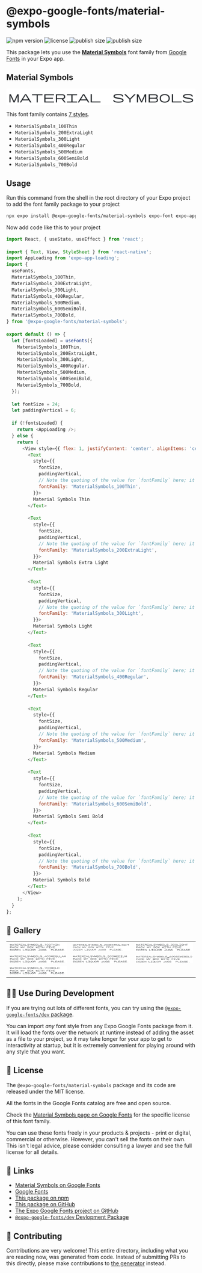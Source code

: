 # @expo-google-fonts/material-symbols

![npm version](https://flat.badgen.net/npm/v/@expo-google-fonts/material-symbols)
![license](https://flat.badgen.net/github/license/expo/google-fonts)
![publish size](https://flat.badgen.net/packagephobia/install/@expo-google-fonts/material-symbols)
![publish size](https://flat.badgen.net/packagephobia/publish/@expo-google-fonts/material-symbols)

This package lets you use the [**Material Symbols**](https://fonts.google.com/specimen/Material+Symbols) font family from [Google Fonts](https://fonts.google.com/) in your Expo app.

## Material Symbols

![Material Symbols](./font-family.png)

This font family contains [7 styles](#-gallery).

- `MaterialSymbols_100Thin`
- `MaterialSymbols_200ExtraLight`
- `MaterialSymbols_300Light`
- `MaterialSymbols_400Regular`
- `MaterialSymbols_500Medium`
- `MaterialSymbols_600SemiBold`
- `MaterialSymbols_700Bold`

## Usage

Run this command from the shell in the root directory of your Expo project to add the font family package to your project
```sh
npx expo install @expo-google-fonts/material-symbols expo-font expo-app-loading
```

Now add code like this to your project
```js
import React, { useState, useEffect } from 'react';

import { Text, View, StyleSheet } from 'react-native';
import AppLoading from 'expo-app-loading';
import {
  useFonts,
  MaterialSymbols_100Thin,
  MaterialSymbols_200ExtraLight,
  MaterialSymbols_300Light,
  MaterialSymbols_400Regular,
  MaterialSymbols_500Medium,
  MaterialSymbols_600SemiBold,
  MaterialSymbols_700Bold,
} from '@expo-google-fonts/material-symbols';

export default () => {
  let [fontsLoaded] = useFonts({
    MaterialSymbols_100Thin,
    MaterialSymbols_200ExtraLight,
    MaterialSymbols_300Light,
    MaterialSymbols_400Regular,
    MaterialSymbols_500Medium,
    MaterialSymbols_600SemiBold,
    MaterialSymbols_700Bold,
  });

  let fontSize = 24;
  let paddingVertical = 6;

  if (!fontsLoaded) {
    return <AppLoading />;
  } else {
    return (
      <View style={{ flex: 1, justifyContent: 'center', alignItems: 'center' }}>
        <Text
          style={{
            fontSize,
            paddingVertical,
            // Note the quoting of the value for `fontFamily` here; it expects a string!
            fontFamily: 'MaterialSymbols_100Thin',
          }}>
          Material Symbols Thin
        </Text>

        <Text
          style={{
            fontSize,
            paddingVertical,
            // Note the quoting of the value for `fontFamily` here; it expects a string!
            fontFamily: 'MaterialSymbols_200ExtraLight',
          }}>
          Material Symbols Extra Light
        </Text>

        <Text
          style={{
            fontSize,
            paddingVertical,
            // Note the quoting of the value for `fontFamily` here; it expects a string!
            fontFamily: 'MaterialSymbols_300Light',
          }}>
          Material Symbols Light
        </Text>

        <Text
          style={{
            fontSize,
            paddingVertical,
            // Note the quoting of the value for `fontFamily` here; it expects a string!
            fontFamily: 'MaterialSymbols_400Regular',
          }}>
          Material Symbols Regular
        </Text>

        <Text
          style={{
            fontSize,
            paddingVertical,
            // Note the quoting of the value for `fontFamily` here; it expects a string!
            fontFamily: 'MaterialSymbols_500Medium',
          }}>
          Material Symbols Medium
        </Text>

        <Text
          style={{
            fontSize,
            paddingVertical,
            // Note the quoting of the value for `fontFamily` here; it expects a string!
            fontFamily: 'MaterialSymbols_600SemiBold',
          }}>
          Material Symbols Semi Bold
        </Text>

        <Text
          style={{
            fontSize,
            paddingVertical,
            // Note the quoting of the value for `fontFamily` here; it expects a string!
            fontFamily: 'MaterialSymbols_700Bold',
          }}>
          Material Symbols Bold
        </Text>
      </View>
    );
  }
};

```

## 🔡 Gallery


||||
|-|-|-|
|![MaterialSymbols_100Thin](./MaterialSymbols_100Thin.ttf.png)|![MaterialSymbols_200ExtraLight](./MaterialSymbols_200ExtraLight.ttf.png)|![MaterialSymbols_300Light](./MaterialSymbols_300Light.ttf.png)||
|![MaterialSymbols_400Regular](./MaterialSymbols_400Regular.ttf.png)|![MaterialSymbols_500Medium](./MaterialSymbols_500Medium.ttf.png)|![MaterialSymbols_600SemiBold](./MaterialSymbols_600SemiBold.ttf.png)||
|![MaterialSymbols_700Bold](./MaterialSymbols_700Bold.ttf.png)||||


## 👩‍💻 Use During Development

If you are trying out lots of different fonts, you can try using the [`@expo-google-fonts/dev` package](https://github.com/expo/google-fonts/tree/master/font-packages/dev#readme).

You can import *any* font style from any Expo Google Fonts package from it. It will load the fonts
over the network at runtime instead of adding the asset as a file to your project, so it may take longer
for your app to get to interactivity at startup, but it is extremely convenient
for playing around with any style that you want.

## 📖 License

The `@expo-google-fonts/material-symbols` package and its code are released under the MIT license.

All the fonts in the Google Fonts catalog are free and open source.

Check the [Material Symbols page on Google Fonts](https://fonts.google.com/specimen/Material+Symbols) for the specific license of this font family.

You can use these fonts freely in your products & projects - print or digital, commercial or otherwise. However, you can't sell the fonts on their own. This isn't legal advice, please consider consulting a lawyer and see the full license for all details.

## 🔗 Links

- [Material Symbols on Google Fonts](https://fonts.google.com/specimen/Material+Symbols)
- [Google Fonts](https://fonts.google.com/)
- [This package on npm](https://www.npmjs.com/package/@expo-google-fonts/material-symbols)
- [This package on GitHub](https://github.com/expo/google-fonts/tree/master/font-packages/material-symbols)
- [The Expo Google Fonts project on GitHub](https://github.com/expo/google-fonts)
- [`@expo-google-fonts/dev` Devlopment Package](https://github.com/expo/google-fonts/tree/master/font-packages/dev)

## 🤝 Contributing

Contributions are very welcome! This entire directory, including what you are reading now, was generated from code. Instead of submitting PRs to this directly, please make contributions to [the generator](https://github.com/expo/google-fonts/tree/master/packages/generator) instead.
